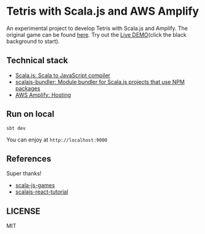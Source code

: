 # Tetris with Scala.js and AWS Amplify

An experimental project to develop Tetris with Scala.js and Amplify.
The original game can be found [here](https://github.com/lihaoyi/scala-js-games).
Try out the [Live DEMO](https://tetris.ignission.tech/)(click the black background to start).

## Technical stack

- [Scala.js: Scala to JavaScript compiler](https://github.com/scala-js/scala-js)
- [scalajs-bundler: Module bundler for Scala.js projects that use NPM packages](https://github.com/scalacenter/scalajs-bundler)
- [AWS Amplify: Hosting](https://aws.amazon.com/amplify/)

## Run on local

    sbt dev

You can enjoy at `http://localhost:9000`

## References

Super thanks!

- [scala-js-games](https://github.com/lihaoyi/scala-js-games)
- [scalajs-react-tutorial](https://github.com/NomadBlacky/scalajs-react-tutorial)

## LICENSE

MIT

